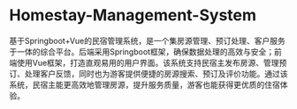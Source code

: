 # Homestay-Management-System
基于Springboot+Vue的民宿管理系统，是一个集房源管理、预订处理、客户服务于一体的综合平台。后端采用Springboot框架，确保数据处理的高效与安全；前端使用Vue框架，打造直观易用的用户界面。该系统支持民宿主发布房源、管理预订、处理客户反馈，同时也为游客提供便捷的房源搜索、预订及评价功能。通过该系统，民宿主能更高效地管理房源，提升服务质量，游客也能获得更优质的住宿体验。
